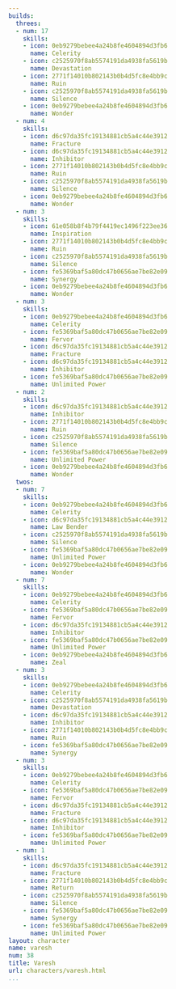 ```yaml
---
builds:
  threes:
  - num: 17
    skills:
    - icon: 0eb9279bebee4a24b8fe4604894d3fb6
      name: Celerity
    - icon: c2525970f8ab5574191da4938fa5619b
      name: Devastation
    - icon: 2771f14010b802143b0b4d5fc8e4bb9c
      name: Ruin
    - icon: c2525970f8ab5574191da4938fa5619b
      name: Silence
    - icon: 0eb9279bebee4a24b8fe4604894d3fb6
      name: Wonder
  - num: 4
    skills:
    - icon: d6c97da35fc19134881cb5a4c44e3912
      name: Fracture
    - icon: d6c97da35fc19134881cb5a4c44e3912
      name: Inhibitor
    - icon: 2771f14010b802143b0b4d5fc8e4bb9c
      name: Ruin
    - icon: c2525970f8ab5574191da4938fa5619b
      name: Silence
    - icon: 0eb9279bebee4a24b8fe4604894d3fb6
      name: Wonder
  - num: 3
    skills:
    - icon: 61e058b8f4b79f4419ec1496f223ee36
      name: Inspiration
    - icon: 2771f14010b802143b0b4d5fc8e4bb9c
      name: Ruin
    - icon: c2525970f8ab5574191da4938fa5619b
      name: Silence
    - icon: fe5369baf5a80dc47b0656ae7be82e09
      name: Synergy
    - icon: 0eb9279bebee4a24b8fe4604894d3fb6
      name: Wonder
  - num: 3
    skills:
    - icon: 0eb9279bebee4a24b8fe4604894d3fb6
      name: Celerity
    - icon: fe5369baf5a80dc47b0656ae7be82e09
      name: Fervor
    - icon: d6c97da35fc19134881cb5a4c44e3912
      name: Fracture
    - icon: d6c97da35fc19134881cb5a4c44e3912
      name: Inhibitor
    - icon: fe5369baf5a80dc47b0656ae7be82e09
      name: Unlimited Power
  - num: 2
    skills:
    - icon: d6c97da35fc19134881cb5a4c44e3912
      name: Inhibitor
    - icon: 2771f14010b802143b0b4d5fc8e4bb9c
      name: Ruin
    - icon: c2525970f8ab5574191da4938fa5619b
      name: Silence
    - icon: fe5369baf5a80dc47b0656ae7be82e09
      name: Unlimited Power
    - icon: 0eb9279bebee4a24b8fe4604894d3fb6
      name: Wonder
  twos:
  - num: 7
    skills:
    - icon: 0eb9279bebee4a24b8fe4604894d3fb6
      name: Celerity
    - icon: d6c97da35fc19134881cb5a4c44e3912
      name: Law Bender
    - icon: c2525970f8ab5574191da4938fa5619b
      name: Silence
    - icon: fe5369baf5a80dc47b0656ae7be82e09
      name: Unlimited Power
    - icon: 0eb9279bebee4a24b8fe4604894d3fb6
      name: Wonder
  - num: 7
    skills:
    - icon: 0eb9279bebee4a24b8fe4604894d3fb6
      name: Celerity
    - icon: fe5369baf5a80dc47b0656ae7be82e09
      name: Fervor
    - icon: d6c97da35fc19134881cb5a4c44e3912
      name: Inhibitor
    - icon: fe5369baf5a80dc47b0656ae7be82e09
      name: Unlimited Power
    - icon: 0eb9279bebee4a24b8fe4604894d3fb6
      name: Zeal
  - num: 3
    skills:
    - icon: 0eb9279bebee4a24b8fe4604894d3fb6
      name: Celerity
    - icon: c2525970f8ab5574191da4938fa5619b
      name: Devastation
    - icon: d6c97da35fc19134881cb5a4c44e3912
      name: Inhibitor
    - icon: 2771f14010b802143b0b4d5fc8e4bb9c
      name: Ruin
    - icon: fe5369baf5a80dc47b0656ae7be82e09
      name: Synergy
  - num: 3
    skills:
    - icon: 0eb9279bebee4a24b8fe4604894d3fb6
      name: Celerity
    - icon: fe5369baf5a80dc47b0656ae7be82e09
      name: Fervor
    - icon: d6c97da35fc19134881cb5a4c44e3912
      name: Fracture
    - icon: d6c97da35fc19134881cb5a4c44e3912
      name: Inhibitor
    - icon: fe5369baf5a80dc47b0656ae7be82e09
      name: Unlimited Power
  - num: 1
    skills:
    - icon: d6c97da35fc19134881cb5a4c44e3912
      name: Fracture
    - icon: 2771f14010b802143b0b4d5fc8e4bb9c
      name: Return
    - icon: c2525970f8ab5574191da4938fa5619b
      name: Silence
    - icon: fe5369baf5a80dc47b0656ae7be82e09
      name: Synergy
    - icon: fe5369baf5a80dc47b0656ae7be82e09
      name: Unlimited Power
layout: character
name: varesh
num: 38
title: Varesh
url: characters/varesh.html
...
```

